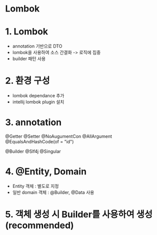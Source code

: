 # Lombok

# 1. Lombok 
- annotation 기반으로 DTO 
- lombok을 사용하여 소스 간결화 -> 로직에 집중 
- builder 패턴 사용 


# 2. 환경 구성 
- lombok dependance 추가 
- intellij lombok plugin 설치 


# 3. annotation
@Getter @Setter
@NoAugumentCon @AllArgument
@EqualsAndHashCode(of = "id")

@Builder
@Slf4j
@Singular



# 4. @Entity, Domain 
- Entity 객체 : 별도로 지정 
- 일반 domain 객체 : @Builder, @Data 사용


# 5. 객체 생성 시 Builder를 사용하여 생성 (recommended)







